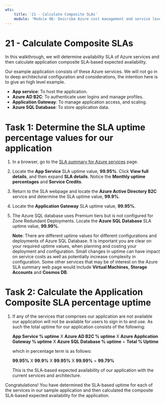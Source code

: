 ```yaml
---
wts:
    title: '21 - Calculate Composite SLAs'
    module: 'Module 06: Describe Azure cost management and service level agreements'
---
```

# 21 - Calculate Composite SLAs


In this walkthrough, we will determine availability SLA of Azure services and then calculate application composite SLA-based expected availability.

Our example application consists of these Azure services. We will not go in to deep architectural configuration and considerations, the intention here is to give an high level example.

+ **App service**: To host the application.
+ **Azure AD B2C**: To authenticate user logins and manage profiles.
+ **Application Gateway**: To manage application access, and scaling. 
+ **Azure SQL Database**: To store application data. 

# Task 1: Determine the SLA uptime percentage values for our application

1. In a browser, go to the [SLA summary for Azure services](https://azure.microsoft.com/en-us/support/legal/sla/summary/) page.

2. Locate the **App Service** SLA uptime value, **99.95%**. Click **View full details**, and then expand **SLA details**. Notice the **Monthly uptime percentages** and **Service Credits**.

3. Return to the SLA webpage and locate the **Azure Active Directory B2C** service and determine the SLA uptime value, **99.9%**. 

4. Locate the **Application Gateway** SLA uptime value, **99.95%**. 

5. The Azure SQL database uses Premium tiers but is not configured for Zone Redundant Deployments. Locate the **Azure SQL Database** SLA uptime value, **99.99%**. 

    **Note**: There are different uptime values for different configurations and deployments of Azure SQL Database. It is important you are clear on your required uptime values, when planning and costing your deployment and configuration. Small changes in uptime can have impact on service costs as well as potentially increase complexity in configuration. Some other services that may be of interest on the Azure SLA summary web page would include **Virtual Machines**, **Storage Accounts** and **Cosmos DB**.

# Task 2: Calculate the Application Composite SLA percentage uptime

1. If any of the services that comprises our application are not available our application will not be available for users to sign in to and use. As such the total uptime for our application consists of the following:

    **App Service % uptime** X **Azure AD B2C % uptime** X  **Azure Application Gateway % uptime** X **Azure SQL Database % uptime** = **Total % Uptime**

    which in percentage term is as follows:

    **99.95%** X **99.9%** X **99.95%** X **99.99%** = **99.79%**

    This is the SLA-based expected availability of our application with the current services and architecture.

Congratulations! You have determined the SLA-based uptime for each of the services in our sample application and then calculated the composite SLA-based expected availability for the application.